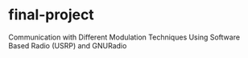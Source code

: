 # final-project
Communication with Different Modulation Techniques Using Software Based Radio (USRP) and GNURadio
